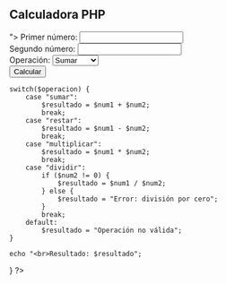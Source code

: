 <!DOCTYPE html>
<html>
<head>
	<title>Calculadora</title>
</head>
<body>

<h2>Calculadora PHP</h2>

<form method="post" action="<?php echo htmlspecialchars($_SERVER["PHP_SELF"]); ?>">
  Primer número: <input type="text" name="num1"><br>
  Segundo número: <input type="text" name="num2"><br>
  Operación:
  <select name="operacion">
     <option value="sumar">Sumar</option>
     <option value="restar">Restar</option>
     <option value="multiplicar">Multiplicar</option>
     <option value="dividir">Dividir</option>
  </select><br>
  <input type="submit" name="submit" value="Calcular">
</form>
<?php
if ($_SERVER["REQUEST_METHOD"] == "POST") {
	$num1 = $_POST["num1"];
	$num2 = $_POST["num2"];
	$operacion = $_POST["operacion"];

	switch($operacion) {
        case "sumar":
	        $resultado = $num1 + $num2;
	        break;
		case "restar":
	        $resultado = $num1 - $num2;
	        break;
		case "multiplicar":
			$resultado = $num1 * $num2;
			break;
		case "dividir":
			if ($num2 != 0) {
				$resultado = $num1 / $num2;
			} else {
				$resultado = "Error: división por cero";
			}
			break;
		default:
			$resultado = "Operación no válida";
	}

	echo "<br>Resultado: $resultado";
}
?>

</body>
</html>
